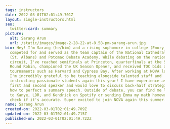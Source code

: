 ```yaml
---
tags: instructors
date: 2022-03-01T02:01:49.701Z
layout: single-instructors.html
seo:
  twitter:card: summary
picture:
  alt: Sarang Arun
  url: /static/images/image-2-28-22-at-8.58-pm-sarang-arun.jpg
bio: Hey! I'm Sarang (he/him) and a rising sophomore in college (Emory!). I've
  competed for and served as the team captain of the National Cathedral School
  (St. Albans) and Potomac Debate Academy. While debating on the national
  circuit, I've reached semifinals at Princeton, quarterfinals at the Strake
  Round Robin, championed the UK Season Opener, and received TOC bids at
  tournaments such as Harvard and Cypress Bay. After working at NOVA last year,
  I'm incredibly grateful to be teaching alongside talented staff and
  instructing passionate students again this year! I have experience as both a
  first and second speaker and would love to discuss back-half strategies and
  how to perfect a summary speech. Outside of debate, you can find me listening
  to Kanye, LDR, and Kendrick on Spotify or sending Emma my math homework to
  check if it's accurate. Super excited to join NOVA again this summer.
name: Sarang Arun
created-on: 2022-03-01T02:01:49.709Z
updated-on: 2022-03-01T02:01:49.715Z
published-on: 2022-03-01T02:01:49.722Z
---
```

